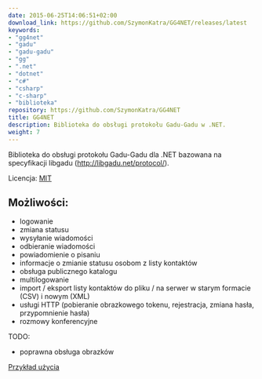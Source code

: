 ```yaml
---
date: 2015-06-25T14:06:51+02:00
download_link: https://github.com/SzymonKatra/GG4NET/releases/latest
keywords:
- "gg4net"
- "gadu"
- "gadu-gadu"
- "gg"
- ".net"
- "dotnet"
- "c#"
- "csharp"
- "c-sharp"
- "biblioteka"
repository: https://github.com/SzymonKatra/GG4NET
title: GG4NET
description: Biblioteka do obsługi protokołu Gadu-Gadu w .NET.
weight: 7
---
```


Biblioteka do obsługi protokołu Gadu-Gadu dla .NET bazowana na specyfikacji libgadu (http://libgadu.net/protocol/).

Licencja: [MIT](https://github.com/SzymonKatra/GG4NET/blob/master/license.txt)

## Możliwości:

- logowanie
- zmiana statusu
- wysyłanie wiadomości
- odbieranie wiadomości
- powiadomienie o pisaniu
- informacje o zmianie statusu osobom z listy kontaktów
- obsługa publicznego katalogu
- multilogowanie
- import / eksport listy kontaktów do pliku / na serwer w starym formacie (CSV) i nowym (XML)
- usługi HTTP (pobieranie obrazkowego tokenu, rejestracja, zmiana hasła, przypomnienie hasła)
- rozmowy konferencyjne

TODO:

- poprawna obsługa obrazków

[Przykład użycia](https://github.com/SzymonKatra/GG4NET/blob/master/GG4NETExample/Program.cs)
